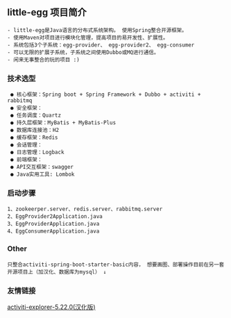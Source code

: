 ## little-egg 项目简介 
```$xslt
- little-egg是Java语言的分布式系统架构。 使用Spring整合开源框架。
- 使用Maven对项目进行模块化管理，提高项目的易开发性、扩展性。
- 系统包括3个子系统：egg-provider、 egg-provider2、 egg-consumer
- 可以无限的扩展子系统，子系统之间使用Dubbo或MQ进行通信。
- 闲来无事整合的玩的项目 :)
```

### 技术选型
```$xslt
 ● 核心框架：Spring boot + Spring Framework + Dubbo + activiti + rabbitmq
 ● 安全框架：
 ● 任务调度：Quartz
 ● 持久层框架：MyBatis + MyBatis-Plus
 ● 数据库连接池：H2
 ● 缓存框架：Redis
 ● 会话管理：
 ● 日志管理：Logback
 ● 前端框架：
 ● API交互框架：swagger      
 ● Java实用工具: Lombok
```

### 启动步骤
```$xslt
1、zookeerper.server、redis.server、rabbitmq.server
2、EggProvider2Application.java
3、EggProviderApplication.java
4、EggConsumerApplication.java
```

### Other
```$xslt
只整合activiti-spring-boot-starter-basic内容， 想要画图、部署操作目前在另一套开源项目上（加汉化、数据库为mysql） ↓
```

### 友情链接
[activiti-explorer-5.22.0(汉化版)](https://github.com/309689010/activiti-explorer-5.22.0)

